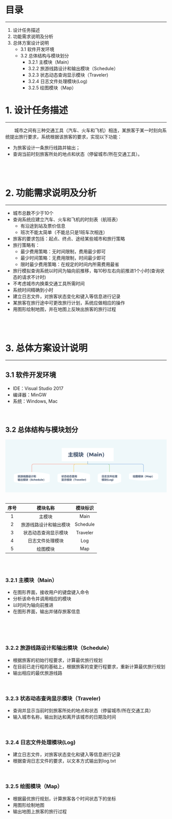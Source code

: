 # 目录
---
1. 设计任务描述
2. 功能需求说明及分析
3. 总体方案设计说明
   - 3.1 软件开发环境
   - 3.2 总体结构与模块划分
      - 3.2.1 主模块（Main）
      - 3.2.2 旅游线路设计和输出模块（Schedule）
      - 3.2.3 状态动态查询显示模块（Traveler)
      - 3.2.4 日志文件处理模块(Log)
      - 3.2.5 绘图模块（Map）

<div STYLE="page-break-after:always;">
</div>

# 1. 设计任务描述
---
&emsp;&emsp;城市之间有三种交通工具（汽车、火车和飞机）相连，某旅客于某一时刻向系统提出旅行要求，系统根据该旅客的要求，实现以下功能：

- 为旅客设计一条旅行线路并输出；
- 查询当前时刻旅客所处的地点和状态（停留城市/所在交通工具）。
<br/><br/><br/><br/>

# 2. 功能需求说明及分析
---
- 城市总数不少于10个
- 查询系统应建立汽车、火车和飞机的时刻表（航班表）   
   - 有沿途到站及票价信息
   - 班次不能太简单（不能总只是1班车次相连）
- 旅客的要求包括：起点、终点、途经某些城市和旅行策略
- 旅行策略有：   
   - 最少费用策略：无时间限制，费用最少即可   
   - 最少时间策略：无费用限制，时间最少即可   
   - 限时最少费用策略：在规定的时间内所需费用最省
- 旅行模拟查询系统以时间为轴向前推移，每10秒左右向前推进1个小时(查询状态的请求不计时)
- 不考虑城市内换乘交通工具所需时间
- 系统时间精确到小时
- 建立日志文件，对旅客状态变化和键入等信息进行记录
- 某旅客在旅行途中可更改旅行计划，系统应做相应的操作
- 用图形绘制地图，并在地图上反映出旅客的旅行过程
<br/><br/><br/><br/>

# 3. 总体方案设计说明
---
## 3.1 软件开发环境
- IDE：Visual Studio 2017
- 编译器：MinGW
- 系统：Windows, Mac
<br/><br/><br/>

## 3.2 总体结构与模块划分
![module](module.png)
</br><br/>

|序号|模块名称|模块标识|
|:---:|:---:|:---:|
|1|主模块|Main|
|2|旅游线路设计和输出模块|Schedule|
|3|状态动态查询显示模块|Traveler|
|4|日志文件处理模块|Log|
|5|绘图模块|Map|
</br><br/>

### 3.2.1 主模块（Main）   
   - 在图形界面，接收用户的键盘键入命令
   - 分析该命令并调用相应的模块
   - 以时间为轴向前推进 
   - 在图形界面，输出并储存旅客信息   
</br><br/><br/><br/>

### 3.2.2 旅游线路设计和输出模块（Schedule）   
   - 根据旅客的初始行程要求，计算最优旅行规划
   - 在目前已走行程的基础上，根据旅客的变更行程要求，重新计算最优旅行规划
   - 输出相应的最优旅游线路   
</br><br/>

### 3.2.3 状态动态查询显示模块（Traveler)   
   - 查询并显示当前时刻旅客所处的地点和状态（停留城市/所在交通工具）
   - 输入城市名称，输出到达和离开该城市的日期及时间   
</br><br/>

### 3.2.4 日志文件处理模块(Log)   
   - 建立日志文件，对旅客状态变化和键入等信息进行记录
   - 根据查询日志文件的要求，以文本方式输出到log.txt   
</br><br/>

### 3.2.5 绘图模块（Map）   
   - 根据最优旅行规划，计算旅客各个时间状态下的坐标
   - 用图形绘制地图
   - 输出地图上旅客的旅行过程

<br/><br/><br/>
